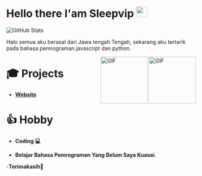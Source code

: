 # Hello there I'am Sleepvip <img src="https://github.com/TheDudeThatCode/TheDudeThatCode/blob/master/Assets/Hi.gif" width="29px">

![GitHub Stats](https://github-readme-stats.vercel.app/api?username=sleepvip&theme=onedark&count_private=true&include_all_commits=true)

Halo semua aku berasal dari Jawa tengah Tengah, sekarang aku tertarik pada bahasa pemrograman javascript dan python.

<img align="right" alt="GIF" height="125px" src="https://i.giphy.com/media/LMt9638dO8dftAjtco/200.webp" />

<img align="right" alt="GIF" height="125px" src="https://media3.giphy.com/media/ln7z2eWriiQAllfVcn/200w.webp" />

# 🎓 Projects

- [**Website**](https://botgabut.xyz)

# 👍 Hobby

- **Coding 💻**

- **Belajar Bahasa Pemrograman Yang Belum Saya Kuasai.**

-**Terimakasih🙂**
